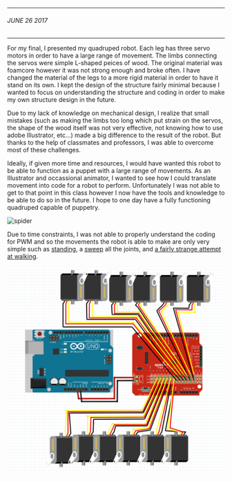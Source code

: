 ___
###### JUNE 26 2017 
___
For my final, I presented my quadruped robot. Each leg has three servo motors in order to have a large range of movement. The limbs connecting the servos were simple L-shaped peices of wood. The original material was foamcore however it was not strong enough and broke often. I have changed the material of the legs to a more rigid material in order to have it stand on its own. I kept the design of the structure fairly minimal because I wanted to focus on understanding the structure and coding in order to make my own structure design in the future. 

Due to my lack of knowledge on mechanical design, I realize that small mistakes (such as making the limbs too long which put strain on the servos, the shape of the wood itself was not very effective, not knowing how to use adobe Illustrator, etc...) made a big difference to the result of the robot. But thanks to the help of classmates and professors, I was able to overcome most of these challenges.

Ideally, if given more time and resources, I would have wanted this robot to be able to function as a puppet with a large range of movements. As an Illustrator and occassional animator, I wanted to see how I could translate movement into code for a robot to perform. Unfortunately I was not able to get to that point in this class however I now have the tools and knowledge to be able to do so in the future. I hope to one day have a fully functioning quadruped capable of puppetry.

![spider](https://github.com/sbelofsky/arduinoroboticssummer2017/blob/master/images/20170626_001902.jpg?raw=true)
<p>Due to time constraints, I was not able to properly understand the coding for PWM and so the movements the robot is able to make are only very simple such as <a href="https://github.com/sbelofsky/arduinoroboticssummer2017/blob/master/Final/coding/Robot_PWM_stand.ino">standing</a>, a <a href="https://github.com/sbelofsky/arduinoroboticssummer2017/blob/master/Final/coding/robot_PWM_sweep_all.ino">sweep</a> all the joints, and <a href="https://github.com/sbelofsky/arduinoroboticssummer2017/blob/master/Final/coding/a_very_sad_attempt_at_walking.ino"> a fairly strange attempt at walking</a>.

![schematic](https://github.com/sbelofsky/arduinoroboticssummer2017/blob/master/images/Screen%20Shot%202017-07-01%20at%202.22.57%20AM.png?raw=true)
